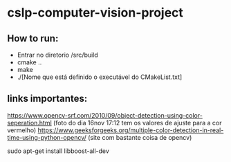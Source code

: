 # cslp-computer-vision-project

## How to run:

- Entrar no diretorio /src/build
- cmake ..
- make
- ./[Nome que está definido o executável do CMakeList.txt]

## links importantes:
https://www.opencv-srf.com/2010/09/object-detection-using-color-seperation.html (foto do dia 16nov 17:12 tem os valores de ajuste para a cor vermelho)
https://www.geeksforgeeks.org/multiple-color-detection-in-real-time-using-python-opencv/ (site com bastante coisa de opencv)


sudo apt-get install libboost-all-dev